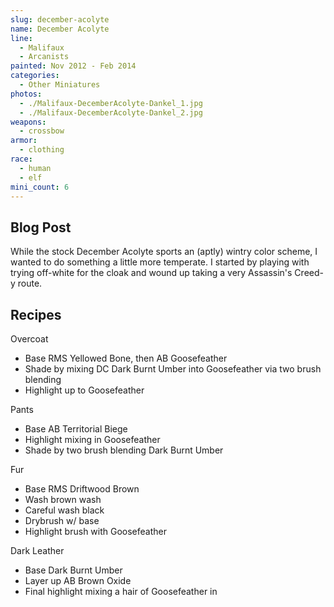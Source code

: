 ```yaml
---
slug: december-acolyte
name: December Acolyte
line:
  - Malifaux
  - Arcanists
painted: Nov 2012 - Feb 2014
categories:
  - Other Miniatures
photos:
  - ./Malifaux-DecemberAcolyte-Dankel_1.jpg
  - ./Malifaux-DecemberAcolyte-Dankel_2.jpg
weapons:
  - crossbow
armor:
  - clothing
race:
  - human
  - elf
mini_count: 6
---
```


## Blog Post

While the stock December Acolyte sports an (aptly) wintry color scheme, I wanted to do something a little more temperate. I started by playing with trying off-white for the cloak and wound up taking a very Assassin's Creed-y route.

## Recipes

Overcoat

- Base RMS Yellowed Bone, then AB Goosefeather
- Shade by mixing DC Dark Burnt Umber into Goosefeather via two brush blending
- Highlight up to Goosefeather

Pants

- Base AB Territorial Biege
- Highlight mixing in Goosefeather
- Shade by two brush blending Dark Burnt Umber

Fur

- Base RMS Driftwood Brown
- Wash brown wash
- Careful wash black
- Drybrush w/ base
- Highlight brush with Goosefeather

Dark Leather

- Base Dark Burnt Umber
- Layer up AB Brown Oxide
- Final highlight mixing a hair of Goosefeather in
